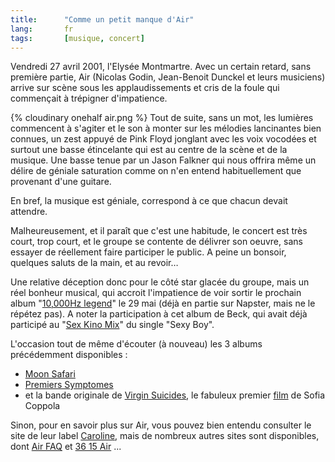 ```yaml
---
title:      "Comme un petit manque d'Air"
lang:       fr
tags:       [musique, concert]
---
```


Vendredi 27 avril 2001, l'Elysée Montmartre. Avec un certain retard, sans première partie, Air (Nicolas Godin, Jean-Benoit Dunckel et leurs musiciens) arrive sur scène sous les applaudissements et cris de la foule qui commençait à trépigner d'impatience.

{% cloudinary onehalf air.png %}
Tout de suite, sans un mot, les lumières commencent à s'agiter et le son à monter sur les mélodies lancinantes bien connues, un zest appuyé de Pink Floyd jonglant avec les voix vocodées et surtout une basse étincelante qui est au centre de la scène et de la musique. Une basse tenue par un Jason Falkner qui nous offrira même un délire de géniale saturation comme on n'en entend habituellement que provenant d'une guitare.

En bref, la musique est géniale, correspond à ce que chacun devait attendre.

Malheureusement, et il paraît que c'est une habitude, le concert est très court, trop court, et le groupe se contente de délivrer son oeuvre, sans essayer de réellement faire participer le public. A peine un bonsoir, quelques saluts de la main, et au revoir…

Une relative déception donc pour le côté star glacée du groupe, mais un réel bonheur musical, qui accroit l'impatience de voir sortir le prochain album "[10,000Hz legend](http://www.amazon.com/exec/obidos/ASIN/B00005IABM/phpheaven)" le 29 mai (déjà en partie sur Napster, mais ne le répétez pas). A noter la participation à cet album de Beck, qui avait déjà participé au "[Sex Kino Mix](http://source.astralwerks.com/ram/air_beck.ram)" du single "Sexy Boy".

L'occasion tout de même d'écouter (à nouveau) les 3 albums précédemment disponibles :

- [Moon Safari](http://www.amazon.com/exec/obidos/ASIN/B000003S5H/phpheaven)
- [Premiers Symptomes](http://www.amazon.com/exec/obidos/ASIN/B00000JXSA/phpheaven)
- et la bande originale de [Virgin Suicides](http://www.amazon.com/exec/obidos/ASIN/B00004KD51/phpheaven), le fabuleux premier [film](http://www.amazon.com/exec/obidos/ASIN/B00003CXH1/phpheaven) de Sofia Coppola

Sinon, pour en savoir plus sur Air, vous pouvez bien entendu consulter le site de leur label [Caroline](http://associated.caroline.com/source/air/default.html), mais de nombreux autres sites sont disponibles, dont [Air FAQ](http://www.geocities.com/air_faq/) et [36 15 Air](http://www.fuzzie.freeserve.co.uk/) ...
